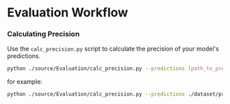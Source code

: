 # Evaluation Workflow

### Calculating Precision

Use the `calc_precision.py` script to calculate the precision of your model's predictions.

```bash
python ./source/Evaluation/calc_precision.py --predictions [path_to_predictions] --ground_truth [path_to_ground_truth]
```

for example:

```bash
python ./source/Evaluation/calc_precision.py --predictions ./dataset/preliminary/my_pred_retrieve.json --ground_truth ./dataset/preliminary/ground_truths_example.json
```
